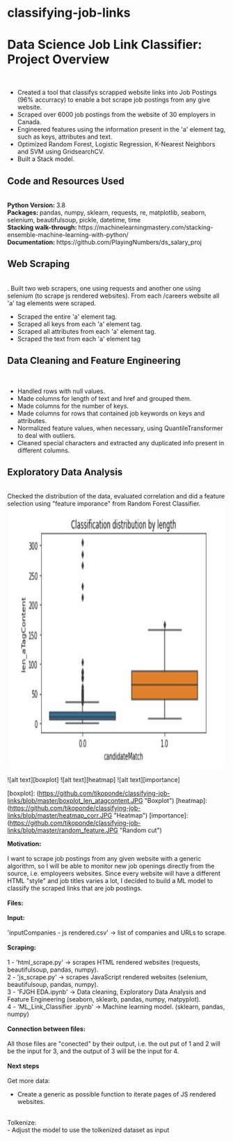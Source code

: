 # classifying-job-links

<h1>Data Science Job Link Classifier: Project Overview</h1><br>
<ul>
  <li>Created a tool that classifys scrapped website links into Job Postings (96% accurracy) to enable a bot scrape job postings from any give website.</li>
  <li>Scraped over 6000 job postings from the website of 30 employers in Canada.</li>
  <li>Engineered features using the information present in the 'a' element tag, such as keys, attributes and text.</li>
  <li>Optimized Random Forest, Logistic Regression, K-Nearest Neighbors and SVM using GridsearchCV.</li>
  <li>Built a Stack model.</li>
 </ul>

<h2>Code and Resources Used</h2><br>
<b>Python Version: </b>3.8<br>
<b>Packages: </b>pandas, numpy, sklearn, requests, re, matplotlib, seaborn, selenium, beautifulsoup, pickle, datetime, time<br>
<b>Stacking walk-through: </b> <a href:"https://machinelearningmastery.com/stacking-ensemble-machine-learning-with-python/">https://machinelearningmastery.com/stacking-ensemble-machine-learning-with-python/</a><br>
<b>Documentation: </b> <a href:"https://github.com/PlayingNumbers/ds_salary_proj">https://github.com/PlayingNumbers/ds_salary_proj</a><br>

<h2>Web Scraping</h2><br>.
Built two web scrapers, one using requests and another one using selenium (to scrape js rendered websites). From each /careers website all 'a' tag elements were scraped.<br>
<ul>
  <li>Scraped the entire 'a' element tag.</li>
  <li>Scraped all keys from each 'a' element tag.</li>
  <li>Scraped all attributes from each 'a' element tag.</li>
  <li>Scraped the text from each 'a' element tag</li>
 </ul>

<h2>Data Cleaning and Feature Engineering</h2><br>
<ul>
  <li>Handled rows with null values.</li>
  <li>Made columns for length of text and href and grouped them.</li>
  <li>Made columns for the number of keys.</li>
  <li>Made columns for rows that contained job keywords on keys and attributes.</li>
  <li>Normalized feature values, when necessary, using QuantileTransformer to deal with outliers.</li>
  <li>Cleaned special characters and extracted any duplicated info present in different columns.</li>
 </ul>

<h2>Exploratory Data Analysis</h2><br>
Checked the distribution of the data, evaluated correlation and did a feature selection using "feature imporance" from Random Forest Classifier.
<img src="https://github.com/tikoponde/classifying-job-links/blob/master/boxplot_len_atagcontent.JPG" alt="BoxPlot" width="500" height="600">

![alt text][boxplot]
![alt text][heatmap]
![alt text][importance]

[boxplot]: (https://github.com/tikoponde/classifying-job-links/blob/master/boxplot_len_atagcontent.JPG "Boxplot")
[heatmap]: (https://github.com/tikoponde/classifying-job-links/blob/master/heatmap_corr.JPG "Heatmap")
[importance]: (https://github.com/tikoponde/classifying-job-links/blob/master/random_feature.JPG "Random cut")
  
<b>Motivation:</b> <br>
<br>
I want to scrape job postings from any given website with a generic algorithm, so I will be able to monitor new job openings directly from the source, i.e. employeers websites.
Since every website will have a different HTML "style" and job titles varies a lot, I decided to build a ML model to classify the scraped links that are job postings.<br>
<br>
<b>Files:</b><br>
<br>
<b>Input:</b><br>
<br>
'inputCompanies - js rendered.csv' -> list of companies and URLs to scrape.<br>
<br>
<b>Scraping:</b><br>
<br>
1 - 'html_scrape.py' -> scrapes HTML rendered websites (requests, beautifulsoup, pandas, numpy).<br>
2 - 'js_scrape.py' -> scrapes JavaScript rendered websites (selenium, beautifulsoup, pandas, numpy).<br>
3 - 'FJGH EDA.ipynb' -> Data cleaning, Exploratory Data Analysis and Feature Engineering (seaborn, sklearb, pandas, numpy, matpyplot).<br>
4 - 'ML_Link_Classifier .ipynb' -> Machine learning model. (sklearn, pandas, numpy)<br>
<br>
<b>Connection between files:</b><br>
<br>
All those files are "conected" by their output, i.e. the out put of 1 and 2 will be the input for 3, and the output of 3 will be the input for 4.<br>
<br>
<b>Next steps</b><br>
<br>
Get more data:<br>
- Create a generic as possible function to iterate pages of JS rendered websites.<br>
<br>
Tolkenize:<br>
- Adjust the model to use the tolkenized dataset as input<br>
<br>

